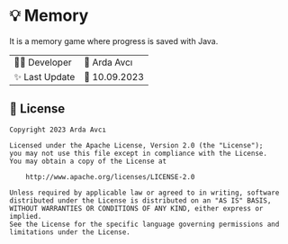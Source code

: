 # 💡 Memory

It is a memory game where progress is saved with Java.

| | |
|-|-|
|👨‍💻 Developer|        🤵 Arda Avcı|
|✨ Last Update| 📅 10.09.2023 |


## 🪪  License

```
Copyright 2023 Arda Avcı

Licensed under the Apache License, Version 2.0 (the "License");
you may not use this file except in compliance with the License.
You may obtain a copy of the License at

    http://www.apache.org/licenses/LICENSE-2.0

Unless required by applicable law or agreed to in writing, software
distributed under the License is distributed on an "AS IS" BASIS,
WITHOUT WARRANTIES OR CONDITIONS OF ANY KIND, either express or implied.
See the License for the specific language governing permissions and
limitations under the License.
```
